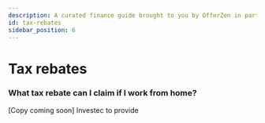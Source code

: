 ```yaml
---
description: A curated finance guide brought to you by OfferZen in partnership with Investec.
id: tax-rebates
sidebar_position: 6
---
```



# Tax rebates

### What tax rebate can I claim if I work from home?

&#x20;\[Copy coming soon] Investec to provide
